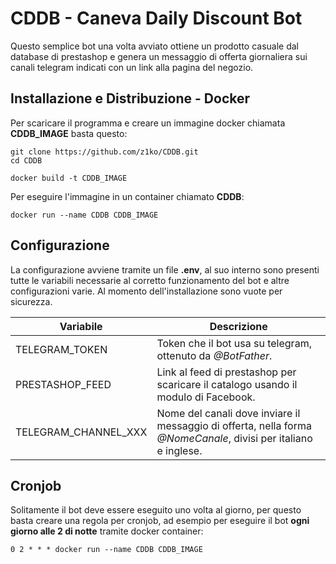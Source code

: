 # CDDB - Caneva Daily Discount Bot

Questo semplice bot una volta avviato ottiene un prodotto casuale dal database di prestashop e genera un messaggio di offerta giornaliera sui canali telegram indicati con un link alla pagina del negozio.

## Installazione e Distribuzione - Docker

Per scaricare il programma e creare un immagine docker chiamata **CDDB_IMAGE** basta questo:

```
git clone https://github.com/z1ko/CDDB.git
cd CDDB

docker build -t CDDB_IMAGE
```

Per eseguire l'immagine in un container chiamato **CDDB**:

```
docker run --name CDDB CDDB_IMAGE
```

## Configurazione

La configurazione avviene tramite un file **.env**, al suo interno
sono presenti tutte le variabili necessarie al corretto funzionamento del bot e altre configurazioni varie. Al momento dell'installazione sono vuote per sicurezza.

| Variabile | Descrizione |
| - | - |
| TELEGRAM_TOKEN | Token che il bot usa su telegram, ottenuto da *@BotFather*. |
| PRESTASHOP_FEED | Link al feed di prestashop per scaricare il catalogo usando il modulo di Facebook. |
| TELEGRAM_CHANNEL_XXX | Nome del canali dove inviare il messaggio di offerta, nella forma *@NomeCanale*, divisi per italiano e inglese. |


## Cronjob

Solitamente il bot deve essere eseguito uno volta al giorno, per questo basta creare una regola per cronjob, ad esempio per eseguire il bot **ogni giorno alle 2 di notte** tramite docker container:

```
0 2 * * * docker run --name CDDB CDDB_IMAGE
```